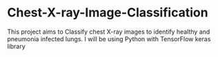 # Chest-X-ray-Image-Classification
This project aims to Classify chest X-ray images to identify healthy and pneumonia infected lungs. I will be using Python with TensorFlow keras library
